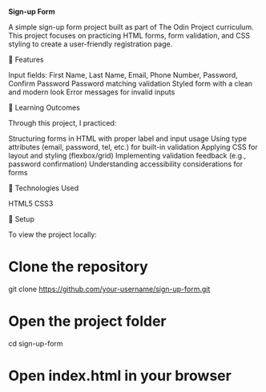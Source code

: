 **Sign-up Form**

A simple sign-up form project built as part of The Odin Project curriculum.
This project focuses on practicing HTML forms, form validation, and CSS styling to create a user-friendly registration page.

🔹 Features

Input fields: First Name, Last Name, Email, Phone Number, Password, Confirm Password
Password matching validation
Styled form with a clean and modern look
Error messages for invalid inputs

🔹 Learning Outcomes

Through this project, I practiced:

Structuring forms in HTML with proper label and input usage
Using type attributes (email, password, tel, etc.) for built-in validation
Applying CSS for layout and styling (flexbox/grid)
Implementing validation feedback (e.g., password confirmation)
Understanding accessibility considerations for forms

🔹 Technologies Used

HTML5
CSS3

🔹 Setup

To view the project locally:

# Clone the repository
git clone https://github.com/your-username/sign-up-form.git  

# Open the project folder
cd sign-up-form  

# Open index.html in your browser

